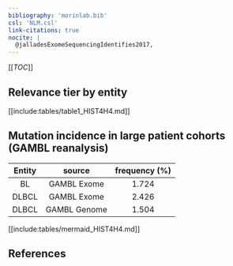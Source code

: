 ```yaml
---
bibliography: 'morinlab.bib'
csl: 'NLM.csl'
link-citations: true
nocite: |
  @jalladesExomeSequencingIdentifies2017, 
---
```


[[_TOC_]]




## Relevance tier by entity

[[include:tables/table1_HIST4H4.md]]


## Mutation incidence in large patient cohorts (GAMBL reanalysis)

|Entity|source |frequency (%)|
|:------:|:----:|:----:|
|BL|GAMBL Exome |1.724 |
|DLBCL|GAMBL Exome |2.426 |
|DLBCL|GAMBL Genome |1.504 |


[[include:tables/mermaid_HIST4H4.md]]

## References


